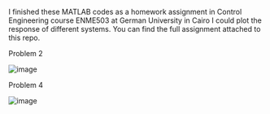 I finished these MATLAB codes as a homework assignment in Control Engineering course ENME503 at German University in Cairo
I could plot the response of different systems.
You can find the full assignment attached to this repo.

Problem 2 

![image](https://user-images.githubusercontent.com/35583791/148001371-957fc685-a3b5-47b4-a057-8cf3a8921862.png)

Problem 4 

![image](https://user-images.githubusercontent.com/35583791/148001468-8b8037e8-0fe2-4d30-93c6-5e072a567984.png)

